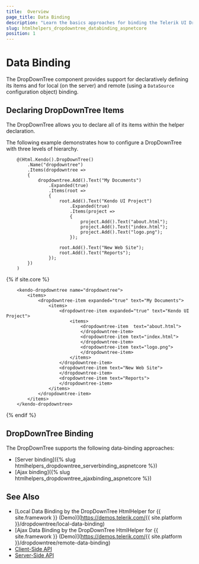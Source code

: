 ```yaml
---
title:  Overview
page_title: Data Binding
description: "Learn the basics approaches for binding the Telerik UI DropDownTree component for {{ site.framework }}."
slug: htmlhelpers_dropdowntree_databinding_aspnetcore
position: 1
---
```


# Data Binding

The DropDownTree component provides support for declaratively defining its items and for local (on the server) and remote (using a `DataSource` configuration object) binding.

## Declaring DropDownTree Items

The DropDownTree allows you to declare all of its items within the helper declaration.

The following example demonstrates how to configure a DropDownTree with three levels of hierarchy.

```HtmlHelper
    @(Html.Kendo().DropDownTree()
        .Name("dropdowntree")
        .Items(dropdowntree =>
        {
            dropdowntree.Add().Text("My Documents")
                .Expanded(true)
                .Items(root =>
                {
                    root.Add().Text("Kendo UI Project")
                        .Expanded(true)
                        .Items(project =>
                        {
                            project.Add().Text("about.html");
                            project.Add().Text("index.html");
                            project.Add().Text("logo.png");
                        });

                    root.Add().Text("New Web Site");
                    root.Add().Text("Reports");
                });
        })
    )
```
{% if site.core %}
```TagHelper
    <kendo-dropdowntree name="dropdowntree">
        <items>
            <dropdowntree-item expanded="true" text="My Documents">
                <items>
                    <dropdowntree-item expanded="true" text="Kendo UI Project">
                        <items>
                            <dropdowntree-item  text="about.html">
                            </dropdowntree-item>
                            <dropdowntree-item text="index.html">
                            </dropdowntree-item>
                            <dropdowntree-item text="logo.png">
                            </dropdowntree-item>
                        </items>
                    </dropdowntree-item>
                    <dropdowntree-item text="New Web Site">
                    </dropdowntree-item>
                    <dropdowntree-item text="Reports">
                    </dropdowntree-item>
                </items>
            </dropdowntree-item>
        </items>
    </kendo-dropdowntree>
```
{% endif %}
## DropDownTree Binding

The DropDownTree supports the following data-binding approaches:

* [Server binding]({% slug htmlhelpers_dropdowntree_serverbinding_aspnetcore %})
* [Ajax binding]({% slug htmlhelpers_dropdowntree_ajaxbinding_aspnetcore %})

## See Also

* [Local Data Binding by the DropDownTree HtmlHelper for {{ site.framework }} (Demo)](https://demos.telerik.com/{{ site.platform }}/dropdowntree/local-data-binding)
* [Ajax Data Binding by the DropDownTree HtmlHelper for {{ site.framework }} (Demo)](https://demos.telerik.com/{{ site.platform }}/dropdowntree/remote-data-binding)
* [Client-Side API](https://docs.telerik.com/kendo-ui/api/javascript/ui/dropdowntree)
* [Server-Side API](/api/dropdowntree)
